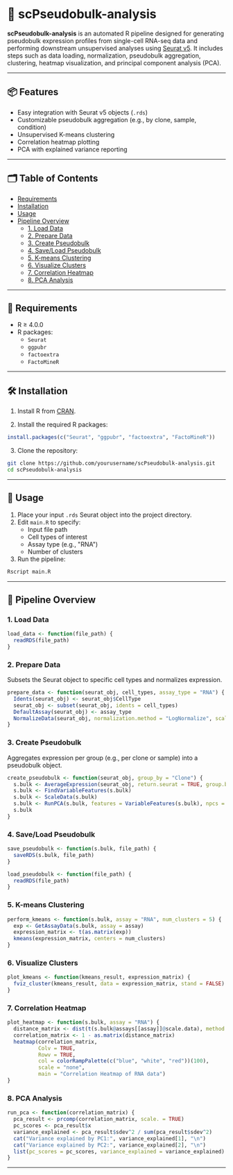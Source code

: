 
# 🧬 scPseudobulk-analysis

**scPseudobulk-analysis** is an automated R pipeline designed for generating pseudobulk expression profiles from single-cell RNA-seq data and performing downstream unsupervised analyses using [Seurat v5](https://satijalab.org/seurat/). It includes steps such as data loading, normalization, pseudobulk aggregation, clustering, heatmap visualization, and principal component analysis (PCA).

---

## 📦 Features

- Easy integration with Seurat v5 objects (`.rds`)
- Customizable pseudobulk aggregation (e.g., by clone, sample, condition)
- Unsupervised K-means clustering
- Correlation heatmap plotting
- PCA with explained variance reporting

---

## 🗂️ Table of Contents

- [Requirements](#requirements)
- [Installation](#installation)
- [Usage](#usage)
- [Pipeline Overview](#pipeline-overview)
  - [1. Load Data](#1-load-data)
  - [2. Prepare Data](#2-prepare-data)
  - [3. Create Pseudobulk](#3-create-pseudobulk)
  - [4. Save/Load Pseudobulk](#4-saveload-pseudobulk)
  - [5. K-means Clustering](#5-k-means-clustering)
  - [6. Visualize Clusters](#6-visualize-clusters)
  - [7. Correlation Heatmap](#7-correlation-heatmap)
  - [8. PCA Analysis](#8-pca-analysis)

---

## 🧰 Requirements

- R ≥ 4.0.0
- R packages:
  - `Seurat`
  - `ggpubr`
  - `factoextra`
  - `FactoMineR`

---

## 🛠️ Installation

1. Install R from [CRAN](https://cran.r-project.org/).

2. Install the required R packages:

```r
install.packages(c("Seurat", "ggpubr", "factoextra", "FactoMineR"))
```

3. Clone the repository:

```sh
git clone https://github.com/yourusername/scPseudobulk-analysis.git
cd scPseudobulk-analysis
```

---

## 🚀 Usage

1. Place your input `.rds` Seurat object into the project directory.
2. Edit `main.R` to specify:
   - Input file path
   - Cell types of interest
   - Assay type (e.g., "RNA")
   - Number of clusters
3. Run the pipeline:

```sh
Rscript main.R
```

---

## 🔄 Pipeline Overview

### 1. Load Data

```r
load_data <- function(file_path) {
  readRDS(file_path)
}
```

### 2. Prepare Data

Subsets the Seurat object to specific cell types and normalizes expression.

```r
prepare_data <- function(seurat_obj, cell_types, assay_type = "RNA") {
  Idents(seurat_obj) <- seurat_obj$CellType
  seurat_obj <- subset(seurat_obj, idents = cell_types)
  DefaultAssay(seurat_obj) <- assay_type
  NormalizeData(seurat_obj, normalization.method = "LogNormalize", scale.factor = 10000)
}
```

### 3. Create Pseudobulk

Aggregates expression per group (e.g., per clone or sample) into a pseudobulk object.

```r
create_pseudobulk <- function(seurat_obj, group_by = "Clone") {
  s.bulk <- AverageExpression(seurat_obj, return.seurat = TRUE, group.by = group_by)
  s.bulk <- FindVariableFeatures(s.bulk)
  s.bulk <- ScaleData(s.bulk)
  s.bulk <- RunPCA(s.bulk, features = VariableFeatures(s.bulk), npcs = 10)
  s.bulk
}
```

### 4. Save/Load Pseudobulk

```r
save_pseudobulk <- function(s.bulk, file_path) {
  saveRDS(s.bulk, file_path)
}

load_pseudobulk <- function(file_path) {
  readRDS(file_path)
}
```

### 5. K-means Clustering

```r
perform_kmeans <- function(s.bulk, assay = "RNA", num_clusters = 5) {
  exp <- GetAssayData(s.bulk, assay = assay)
  expression_matrix <- t(as.matrix(exp))
  kmeans(expression_matrix, centers = num_clusters)
}
```

### 6. Visualize Clusters

```r
plot_kmeans <- function(kmeans_result, expression_matrix) {
  fviz_cluster(kmeans_result, data = expression_matrix, stand = FALSE)
}
```

### 7. Correlation Heatmap

```r
plot_heatmap <- function(s.bulk, assay = "RNA") {
  distance_matrix <- dist(t(s.bulk@assays[[assay]]@scale.data), method = "euclidean")
  correlation_matrix <- 1 - as.matrix(distance_matrix)
  heatmap(correlation_matrix,
          Colv = TRUE,
          Rowv = TRUE,
          col = colorRampPalette(c("blue", "white", "red"))(100),
          scale = "none",
          main = "Correlation Heatmap of RNA data")
}
```

### 8. PCA Analysis

```r
run_pca <- function(correlation_matrix) {
  pca_result <- prcomp(correlation_matrix, scale. = TRUE)
  pc_scores <- pca_result$x
  variance_explained <- pca_result$sdev^2 / sum(pca_result$sdev^2)
  cat("Variance explained by PC1:", variance_explained[1], "\n")
  cat("Variance explained by PC2:", variance_explained[2], "\n")
  list(pc_scores = pc_scores, variance_explained = variance_explained)
}
```

---

